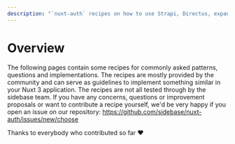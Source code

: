 ```yaml
---
description: "`nuxt-auth` recipes on how to use Strapi, Directus, expand user session data and more for Vue / Nuxt 3 apps."
---
```

# Overview

The following pages contain some recipes for commonly asked patterns, questions and implementations. The recipes are mostly provided by the community and can serve as guidelines to implement something similar in your Nuxt 3 application. The recipes are not all tested through by the sidebase team. If you have any concerns, questions or improvement proposals or want to contribute a recipe yourself, we'd be very happy if you open an issue on our repository: https://github.com/sidebase/nuxt-auth/issues/new/choose

Thanks to everybody who contributed so far ❤️
